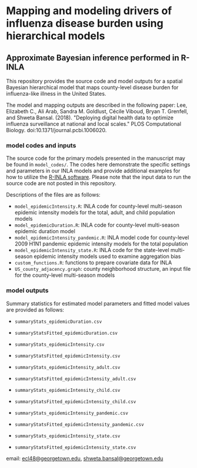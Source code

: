 # Mapping and modeling drivers of influenza disease burden using hierarchical models
## Approximate Bayesian inference performed in R-INLA

This repository provides the source code and model outputs for a spatial Bayesian hierarchical model that maps county-level disease burden for influenza-like illness in the United States.

The model and mapping outputs are described in the following paper:
Lee, Elizabeth C., Ali Arab, Sandra M. Goldlust, C&eacute;cile Viboud, Bryan T. Grenfell, and Shweta Bansal. (2018). "Deploying digital health data to optimize influenza surveillance at national and local scales." PLOS Computational Biology. doi:10.1371/journal.pcbi.1006020.

### model codes and inputs
The source code for the primary models presented in the manuscript may be found in `model_codes/`. The codes here demonstrate the specific settings and parameters in our INLA models and provide additional examples for how to utilize the [R-INLA software](http://www.r-inla.org/). Please note that the input data to run the source code are not posted in this repository. 

Descriptions of the files are as follows:
  * `model_epidemicIntensity.R`: INLA code for county-level multi-season epidemic intensity models for the total, adult, and child population models
  * `model_epidemicDuration.R`: INLA code for county-level multi-season epidemic duration model
  * `model_epidemicIntensity_pandemic.R`: INLA model code for county-level 2009 H1N1 pandemic epidemic intensity models for the total population
  * `model_epidemicIntensity_state.R`: INLA code for the state-level multi-season epidemic intensity models used to examine aggregation bias
  * `custom_functions.R`: functions to prepare covariate data for INLA
  * `US_county_adjacency.graph`: county neighborhood structure, an input file for the county-level multi-season models

### model outputs
Summary statistics for estimated model parameters and fitted model values are provided as follows:
  * `summaryStats_epidemicDuration.csv`
  * `summaryStatsFitted_epidemicDuration.csv`

  * `summaryStats_epidemicIntensity.csv`
  * `summaryStatsFitted_epidemicIntensity.csv`

  * `summaryStats_epidemicIntensity_adult.csv`
  * `summaryStatsFitted_epidemicIntensity_adult.csv`

  * `summaryStats_epidemicIntensity_child.csv`
  * `summaryStatsFitted_epidemicIntensity_child.csv`

  * `summaryStats_epidemicIntensity_pandemic.csv`
  * `summaryStatsFitted_epidemicIntensity_pandemic.csv`
  
  * `summaryStats_epidemicIntensity_state.csv`
  * `summaryStatsFitted_epidemicIntensity_state.csv`


email: ecl48@georgetown.edu, shweta.bansal@georgetown.edu
